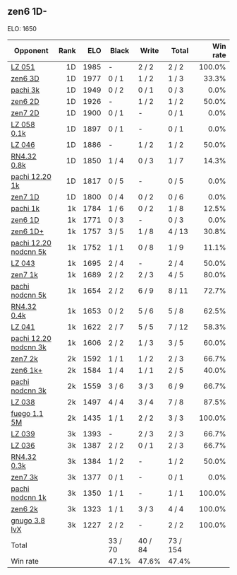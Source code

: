 ## zen6 1D- ##

ELO: 1650

Opponent | Rank | ELO | Black | Write | Total | Win rate
---------|-----:|----:|-------|-------|-------|-------:
[LZ 051](LZ%20051.md) | 1D | 1985 | - | 2 / 2 | 2 / 2 | 100.0%
[zen6 3D](zen6%203D.md) | 1D | 1977 | 0 / 1 | 1 / 2 | 1 / 3 | 33.3%
[pachi 3k](pachi%203k.md) | 1D | 1949 | 0 / 2 | 0 / 1 | 0 / 3 | 0.0%
[zen6 2D](zen6%202D.md) | 1D | 1926 | - | 1 / 2 | 1 / 2 | 50.0%
[zen7 2D](zen7%202D.md) | 1D | 1900 | 0 / 1 | - | 0 / 1 | 0.0%
[LZ 058 0.1k](LZ%20058%200.1k.md) | 1D | 1897 | 0 / 1 | - | 0 / 1 | 0.0%
[LZ 046](LZ%20046.md) | 1D | 1886 | - | 1 / 2 | 1 / 2 | 50.0%
[RN4.32 0.8k](RN4.32%200.8k.md) | 1D | 1850 | 1 / 4 | 0 / 3 | 1 / 7 | 14.3%
[pachi 12.20 1k](pachi%2012.20%201k.md) | 1D | 1817 | 0 / 5 | - | 0 / 5 | 0.0%
[zen7 1D](zen7%201D.md) | 1D | 1800 | 0 / 4 | 0 / 2 | 0 / 6 | 0.0%
[pachi 1k](pachi%201k.md) | 1k | 1784 | 1 / 6 | 0 / 2 | 1 / 8 | 12.5%
[zen6 1D](zen6%201D.md) | 1k | 1771 | 0 / 3 | - | 0 / 3 | 0.0%
[zen6 1D+](zen6%201D+.md) | 1k | 1757 | 3 / 5 | 1 / 8 | 4 / 13 | 30.8%
[pachi 12.20 nodcnn 5k](pachi%2012.20%20nodcnn%205k.md) | 1k | 1752 | 1 / 1 | 0 / 8 | 1 / 9 | 11.1%
[LZ 043](LZ%20043.md) | 1k | 1695 | 2 / 4 | - | 2 / 4 | 50.0%
[zen7 1k](zen7%201k.md) | 1k | 1689 | 2 / 2 | 2 / 3 | 4 / 5 | 80.0%
[pachi nodcnn 5k](pachi%20nodcnn%205k.md) | 1k | 1654 | 2 / 2 | 6 / 9 | 8 / 11 | 72.7%
[RN4.32 0.4k](RN4.32%200.4k.md) | 1k | 1653 | 0 / 2 | 5 / 6 | 5 / 8 | 62.5%
[LZ 041](LZ%20041.md) | 1k | 1622 | 2 / 7 | 5 / 5 | 7 / 12 | 58.3%
[pachi 12.20 nodcnn 3k](pachi%2012.20%20nodcnn%203k.md) | 1k | 1606 | 2 / 2 | 1 / 3 | 3 / 5 | 60.0%
[zen7 2k](zen7%202k.md) | 2k | 1592 | 1 / 1 | 1 / 2 | 2 / 3 | 66.7%
[zen6 1k+](zen6%201k+.md) | 2k | 1584 | 1 / 4 | 1 / 1 | 2 / 5 | 40.0%
[pachi nodcnn 3k](pachi%20nodcnn%203k.md) | 2k | 1559 | 3 / 6 | 3 / 3 | 6 / 9 | 66.7%
[LZ 038](LZ%20038.md) | 2k | 1497 | 4 / 4 | 3 / 4 | 7 / 8 | 87.5%
[fuego 1.1 5M](fuego%201.1%205M.md) | 2k | 1435 | 1 / 1 | 2 / 2 | 3 / 3 | 100.0%
[LZ 039](LZ%20039.md) | 3k | 1393 | - | 2 / 3 | 2 / 3 | 66.7%
[LZ 036](LZ%20036.md) | 3k | 1387 | 2 / 2 | 0 / 1 | 2 / 3 | 66.7%
[RN4.32 0.3k](RN4.32%200.3k.md) | 3k | 1384 | 1 / 2 | - | 1 / 2 | 50.0%
[zen7 3k](zen7%203k.md) | 3k | 1377 | 0 / 1 | - | 0 / 1 | 0.0%
[pachi nodcnn 1k](pachi%20nodcnn%201k.md) | 3k | 1350 | 1 / 1 | - | 1 / 1 | 100.0%
[zen6 2k](zen6%202k.md) | 3k | 1323 | 1 / 1 | 3 / 3 | 4 / 4 | 100.0%
[gnugo 3.8 lvX](gnugo%203.8%20lvX.md) | 3k | 1227 | 2 / 2 | - | 2 / 2 | 100.0%
Total | | | 33 / 70 | 40 / 84 | 73 / 154 | 
Win rate| | | 47.1% | 47.6% | 47.4% | 
